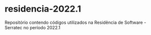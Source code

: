 # residencia-2022.1
Repositório contendo códigos utilizados na Residência de Software - Serratec no período 2022.1
